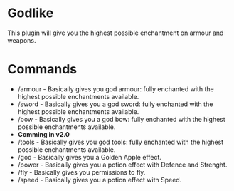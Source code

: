 Godlike
=======

This plugin will give you the highest possible enchantment on armour and weapons.


Commands
=======
*   /armour - Basically gives you god armour: fully enchanted with the highest possible enchantments available.
*   /sword - Basically gives you a god sword: fully enchanted with the highest possible enchantments available.
*   /bow - Basically gives you a god bow: fully enchanted with the highest possible enchantments available.
*  **Comming in v2.0**
*   /tools - Basically gives you god tools: fully enchanted with the highest possible enchantments available.
*   /god - Basically gives you a Golden Apple effect.
*   /power - Basically gives you a potion effect with Defence and Strenght.
*   /fly - Basically gives you permissions to fly.
*   /speed - Basically gives you a potion effect with Speed.
